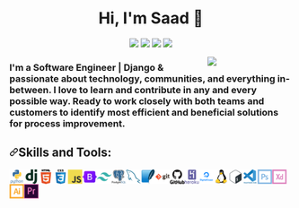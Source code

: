 <h1 align="center">Hi, I'm Saad 👋</h1>
<p align="center">
  <a href="https://www.linkedin.com/in/saad-essam059/"><img src="https://img.shields.io/badge/-Linkedin-informational"/></a>  
  <a href="https://www.facebook.com/DsSaadEssam"><img src="https://img.shields.io/badge/-Facebook-blue"/></a>  
  <a href="https://twitter.com/saadessam059"><img src="https://img.shields.io/badge/-Twitter-9cf"/></a>  
  <a href="https://www.instagram.com/saadessam978/"><img src="https://img.shields.io/badge/-Instagram-critical"/></a>
  </p>
  


  <img src="https://camo.githubusercontent.com/2309797487e5e969659a3b545c96151807b04120a9cc2985f632ec94ba00c9f3/68747470733a2f2f6d656469612e67697068792e636f6d2f6d656469612f53576f536b4e36447854737a71494b4571762f67697068792e676966" align="right" width="30%"/>

<h3 align="left">I'm a Software Engineer | Django & passionate about technology, communities, and everything in-between. 
I love to learn and contribute in any and every possible way. 
  Ready to work closely with both teams and customers to identify most efficient and beneficial solutions for process improvement.</h3>

<h2 dir="auto"><a id="user-content-languages-and-tools" class="anchor" aria-hidden="true" href="#languages-and-tools"><svg class="octicon octicon-link" viewBox="0 0 16 16" version="1.1" width="16" height="16" aria-hidden="true"><path fill-rule="evenodd" d="M7.775 3.275a.75.75 0 001.06 1.06l1.25-1.25a2 2 0 112.83 2.83l-2.5 2.5a2 2 0 01-2.83 0 .75.75 0 00-1.06 1.06 3.5 3.5 0 004.95 0l2.5-2.5a3.5 3.5 0 00-4.95-4.95l-1.25 1.25zm-4.69 9.64a2 2 0 010-2.83l2.5-2.5a2 2 0 012.83 0 .75.75 0 001.06-1.06 3.5 3.5 0 00-4.95 0l-2.5 2.5a3.5 3.5 0 004.95 4.95l1.25-1.25a.75.75 0 00-1.06-1.06l-1.25 1.25a2 2 0 01-2.83 0z"></path></svg></a>Skills and Tools:</h2>


<img align="left" alt="Python" width="26px" src="https://github.com/devicons/devicon/blob/master/icons/python/python-original-wordmark.svg" style="max-width: 100%;">
<img align="left" alt="django" width="26px" src="https://github.com/devicons/devicon/blob/master/icons/django/django-plain.svg" style="max-width: 100%;">
<img align="left" alt="HTML5" width="26px" src="https://raw.githubusercontent.com/github/explore/80688e429a7d4ef2fca1e82350fe8e3517d3494d/topics/html/html.png" style="max-width: 100%;">
<img align="left" alt="CSS3" width="26px" src="https://raw.githubusercontent.com/github/explore/80688e429a7d4ef2fca1e82350fe8e3517d3494d/topics/css/css.png" style="max-width: 100%;">
<img align="left" alt="javascript" width="26px" src="https://github.com/devicons/devicon/blob/master/icons/javascript/javascript-original.svg" style="max-width: 100%;">
<img align="left" alt="Bootstrap" width="26px" src="https://github.com/devicons/devicon/raw/master/icons/bootstrap/bootstrap-original.svg" style="max-width: 100%;">
<img align="left" alt="Bootstrap" width="26px" src="https://github.com/devicons/devicon/blob/master/icons/tailwindcss/tailwindcss-plain.svg" style="max-width: 100%;">
<img align="left" alt="postgresql" width="26px" src="https://github.com/devicons/devicon/blob/master/icons/postgresql/postgresql-original-wordmark.svg" style="max-width: 100%;">
<img align="left" alt="mysql" width="26px" src="https://github.com/devicons/devicon/blob/master/icons/mysql/mysql-original.svg" style="max-width: 100%;">
<img align="left" alt="sqlite" width="26px" src="https://github.com/devicons/devicon/blob/master/icons/sqlite/sqlite-original.svg" style="max-width: 100%;">
<img align="left" alt="git" width="26px" src="https://github.com/devicons/devicon/blob/master/icons/git/git-original-wordmark.svg" style="max-width: 100%;">
<img align="left" alt="github" width="26px" src="https://github.com/devicons/devicon/blob/master/icons/github/github-original-wordmark.svg" style="max-width: 100%;">
<img align="left" alt="heroku" width="26px" src="https://github.com/devicons/devicon/blob/master/icons/heroku/heroku-plain-wordmark.svg" style="max-width: 100%;">
<img align="left" alt="digitalocean" width="26px" src="https://github.com/devicons/devicon/blob/master/icons/digitalocean/digitalocean-original-wordmark.svg" style="max-width: 100%;">
<img align="left" alt="bash" width="26px" src="https://github.com/devicons/devicon/blob/master/icons/linux/linux-original.svg" style="max-width: 100%;">
<img align="left" alt="bash" width="26px" src="https://github.com/devicons/devicon/blob/master/icons/bash/bash-original.svg" style="max-width: 100%;">
<img align="left" alt="vscode" width="26px" src="https://github.com/devicons/devicon/blob/master/icons/vscode/vscode-original-wordmark.svg" style="max-width: 100%;">
<img align="left" alt="photoshop" width="26px" src="https://github.com/devicons/devicon/blob/master/icons/photoshop/photoshop-line.svg" style="max-width: 100%;">
<img align="left" alt="xd" width="26px" src="https://github.com/devicons/devicon/blob/master/icons/xd/xd-line.svg" style="max-width: 100%;">
<img align="left" alt="illustrator" width="26px" src="https://github.com/devicons/devicon/blob/master/icons/illustrator/illustrator-line.svg" style="max-width: 100%;">
<img align="left" alt="premierepro" width="26px" src="https://github.com/devicons/devicon/blob/master/icons/premierepro/premierepro-original.svg" style="max-width: 100%;">





<!--
**SaadEssam/SaadEssam** is a ✨ _special_ ✨ repository because its `README.md` (this file) appears on your GitHub profile.

Here are some ideas to get you started:

- 🔭 I’m currently working on ...
- 🌱 I’m currently learning ...
- 👯 I’m looking to collaborate on ...
- 🤔 I’m looking for help with ...
- 💬 Ask me about ...
- 📫 How to reach me: ...
- 😄 Pronouns: ...
- ⚡ Fun fact: ...
-->
